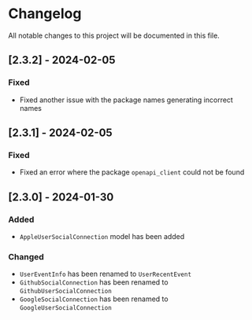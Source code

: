 # Changelog

All notable changes to this project will be documented in this file.

## [2.3.2] - 2024-02-05

### Fixed

- Fixed another issue with the package names generating incorrect names


## [2.3.1] - 2024-02-05

### Fixed

- Fixed an error where the package `openapi_client` could not be found

## [2.3.0] - 2024-01-30

### Added

- `AppleUserSocialConnection` model has been added

### Changed

- `UserEventInfo` has been renamed to `UserRecentEvent`
- `GithubSocialConnection` has been renamed to `GithubUserSocialConnection`
- `GoogleSocialConnection` has been renamed to `GoogleUserSocialConnection`